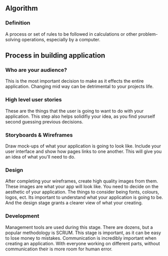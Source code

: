 ## Algorithm
### Definition
A process or set of rules to be followed in calculations or other problem-solving operations, especially by a computer.

## Process in building application
### Who are your audience?
This is the most important decision to make as it effects the entire application. Changing mid way can be detrimental to your projects life.
### High level user stories
These are the things that the user is going to want to do with your application. This step also helps solidifiy your idea, as you find yourself second guessing previous decisions. 
### Storyboards & Wireframes
Draw mock-ups of what your application is going to look like. Include your user interface and show how pages links to one another. This will give you an idea of what you'll need to do.
### Design
After completing your wireframes, create high quality images from them. These images are what your app will look like. You need to decide on the aesthetic of your application. The things to consider being fonts, colours, logos, ect. Its important to understand what your application is going to be. And the design stage grants a clearer view of what your creating. 
### Development
Management tools are used during this stage. There are dozens, but a popular methodology is SCRUM. This stage is important, as it can be easy to lose money to mistakes. Communication is incredibly important when creating an application. With everyone working on different parts, without communication their is more room for human error. 
### 
